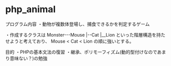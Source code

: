 # php_animal
プログラム内容
・動物が複数体登場し、捕食できるかを判定するゲーム

・作成するクラスは
Monster---Mouse
       |--Cat
       |__Lion
といった階層構造を持たせようと考えており、 Mouse < Cat < Lion
の順に強いとする。

目的
・PHPの基本文法の復習
・継承、ポリモーフィズム(動的型付けなのであまり意味ない？)の勉強
